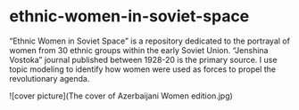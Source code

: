 # ethnic-women-in-soviet-space
“Ethnic Women in Soviet Space” is a repository dedicated to the portrayal of women from 30 ethnic groups within the early Soviet Union. “Jenshina Vostoka” journal published between 1928-20 is the primary source. I use topic modeling to identify how women were used as forces to propel the revolutionary agenda. 

![cover picture](The cover of Azerbaijani Women edition.jpg) 
